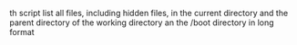th script list all files, including hidden files, in the current directory and the parent directory of the working directory an the /boot directory in long format

